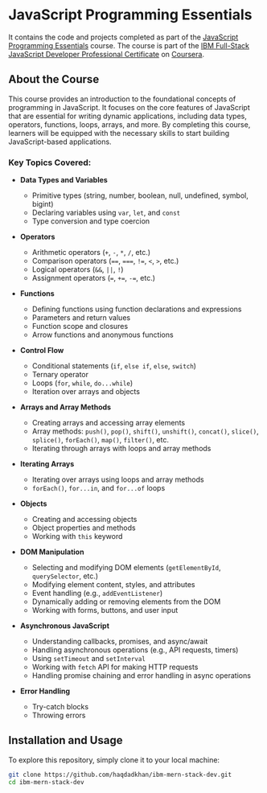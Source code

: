 # JavaScript Programming Essentials

It contains the code and projects completed as part of the <a href="https://www.coursera.org/learn/javascript-programming-essentials?specialization=ibm-full-stack-javascript-developer" target="_blank">JavaScript Programming Essentials</a> course. The course is part of the <a href="https://www.coursera.org/professional-certificates/ibm-full-stack-javascript-developer" target="_blank">IBM Full-Stack JavaScript Developer Professional Certificate</a> on <a href="https://coursera.org" target="_blank">Coursera</a>.

## About the Course

This course provides an introduction to the foundational concepts of programming in JavaScript. It focuses on the core features of JavaScript that are essential for writing dynamic applications, including data types, operators, functions, loops, arrays, and more. By completing this course, learners will be equipped with the necessary skills to start building JavaScript-based applications.

### Key Topics Covered:
- **Data Types and Variables**
  - Primitive types (string, number, boolean, null, undefined, symbol, bigint)
  - Declaring variables using `var`, `let`, and `const`
  - Type conversion and type coercion

- **Operators**
  - Arithmetic operators (`+`, `-`, `*`, `/`, etc.)
  - Comparison operators (`==`, `===`, `!=`, `<`, `>`, etc.)
  - Logical operators (`&&`, `||`, `!`)
  - Assignment operators (`=`, `+=`, `-=`, etc.)

- **Functions**
  - Defining functions using function declarations and expressions
  - Parameters and return values
  - Function scope and closures
  - Arrow functions and anonymous functions

- **Control Flow**
  - Conditional statements (`if`, `else if`, `else`, `switch`)
  - Ternary operator
  - Loops (`for`, `while`, `do...while`)
  - Iteration over arrays and objects

- **Arrays and Array Methods**
  - Creating arrays and accessing array elements
  - Array methods: `push()`, `pop()`, `shift()`, `unshift()`, `concat()`, `slice()`, `splice()`, `forEach()`, `map()`, `filter()`, etc.
  - Iterating through arrays with loops and array methods

- **Iterating Arrays**
  - Iterating over arrays using loops and array methods
  - `forEach()`, `for...in`, and `for...of` loops

- **Objects**
  - Creating and accessing objects
  - Object properties and methods
  - Working with `this` keyword

- **DOM Manipulation**
  - Selecting and modifying DOM elements (`getElementById`, `querySelector`, etc.)
  - Modifying element content, styles, and attributes
  - Event handling (e.g., `addEventListener`)
  - Dynamically adding or removing elements from the DOM
  - Working with forms, buttons, and user input

- **Asynchronous JavaScript**
  - Understanding callbacks, promises, and async/await
  - Handling asynchronous operations (e.g., API requests, timers)
  - Using `setTimeout` and `setInterval`
  - Working with `fetch` API for making HTTP requests
  - Handling promise chaining and error handling in async operations

- **Error Handling**
  - Try-catch blocks
  - Throwing errors

## Installation and Usage

To explore this repository, simply clone it to your local machine:

```bash
git clone https://github.com/haqdadkhan/ibm-mern-stack-dev.git
cd ibm-mern-stack-dev
